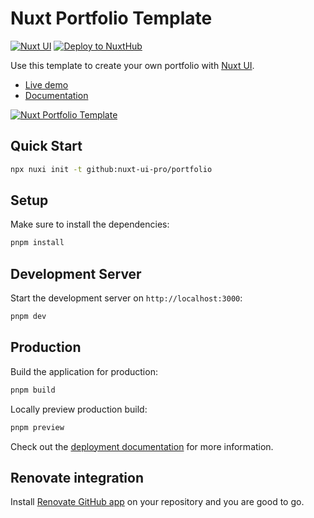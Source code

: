 # Nuxt Portfolio Template

[![Nuxt UI](https://img.shields.io/badge/Made%20with-Nuxt%20UI-00DC82?logo=nuxt&labelColor=020420)](https://ui.nuxt.com)
[![Deploy to NuxtHub](https://img.shields.io/badge/Deploy%20to-NuxtHub-00DC82?logo=nuxt&labelColor=020420)](https://hub.nuxt.com/new?repo=nuxt-ui-pro/portfolio)

Use this template to create your own portfolio with [Nuxt UI](https://ui.nuxt.com).

- [Live demo](https://portfolio-template.nuxt.dev/)
- [Documentation](https://ui.nuxt.com/getting-started/installation)

<a href="https://portfolio-template.nuxt.dev/" target="_blank">
  <picture>
    <source media="(prefers-color-scheme: dark)" srcset="https://assets.hub.nuxt.com/eyJ0eXAiOiJKV1QiLCJhbGciOiJIUzI1NiJ9.eyJ1cmwiOiJodHRwczovL3BvcnRmb2xpby10ZW1wbGF0ZS5udXh0LmRldiIsImlhdCI6MTc0NTkzNDczMX0.XDWnQoyVy3XVtKQD6PLQ8RFUwr4yr1QnVwPxRrjCrro.jpg?theme=dark">
    <source media="(prefers-color-scheme: light)" srcset="https://assets.hub.nuxt.com/eyJ0eXAiOiJKV1QiLCJhbGciOiJIUzI1NiJ9.eyJ1cmwiOiJodHRwczovL3BvcnRmb2xpby10ZW1wbGF0ZS5udXh0LmRldiIsImlhdCI6MTc0NTkzNDczMX0.XDWnQoyVy3XVtKQD6PLQ8RFUwr4yr1QnVwPxRrjCrro.jpg?theme=light">
    <img alt="Nuxt Portfolio Template" src="https://assets.hub.nuxt.com/eyJ0eXAiOiJKV1QiLCJhbGciOiJIUzI1NiJ9.eyJ1cmwiOiJodHRwczovL3BvcnRmb2xpby10ZW1wbGF0ZS5udXh0LmRldiIsImlhdCI6MTc0NTkzNDczMX0.XDWnQoyVy3XVtKQD6PLQ8RFUwr4yr1QnVwPxRrjCrro.jpg">
  </picture>
</a>

## Quick Start

```bash [Terminal]
npx nuxi init -t github:nuxt-ui-pro/portfolio
```

## Setup

Make sure to install the dependencies:

```bash
pnpm install
```

## Development Server

Start the development server on `http://localhost:3000`:

```bash
pnpm dev
```

## Production

Build the application for production:

```bash
pnpm build
```

Locally preview production build:

```bash
pnpm preview
```

Check out the [deployment documentation](https://nuxt.com/docs/getting-started/deployment) for more information.

## Renovate integration

Install [Renovate GitHub app](https://github.com/apps/renovate/installations/select_target) on your repository and you are good to go.
